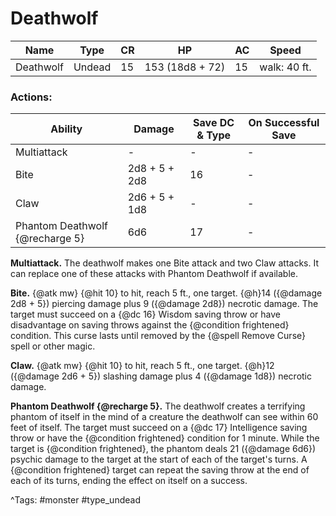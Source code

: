# Deathwolf

| Name | Type | CR | HP | AC | Speed |
|------|------|----|----|----|-------|
| Deathwolf | Undead | 15 | 153 (18d8 + 72) | 15 | walk: 40 ft. |

### Actions:

| Ability | Damage | Save DC & Type | On Successful Save |
|---------|--------|----------------|--------------------|
| Multiattack | - | - | - |
| Bite | 2d8 + 5 + 2d8 | 16 | - |
| Claw | 2d6 + 5 + 1d8 | - | - |
| Phantom Deathwolf {@recharge 5} | 6d6 | 17 | - |


**Multiattack.** The deathwolf makes one Bite attack and two Claw attacks. It can replace one of these attacks with Phantom Deathwolf if available.

**Bite.** {@atk mw} {@hit 10} to hit, reach 5 ft., one target. {@h}14 ({@damage 2d8 + 5}) piercing damage plus 9 ({@damage 2d8}) necrotic damage. The target must succeed on a {@dc 16} Wisdom saving throw or have disadvantage on saving throws against the {@condition frightened} condition. This curse lasts until removed by the {@spell Remove Curse} spell or other magic.

**Claw.** {@atk mw} {@hit 10} to hit, reach 5 ft., one target. {@h}12 ({@damage 2d6 + 5}) slashing damage plus 4 ({@damage 1d8}) necrotic damage.

**Phantom Deathwolf {@recharge 5}.** The deathwolf creates a terrifying phantom of itself in the mind of a creature the deathwolf can see within 60 feet of itself. The target must succeed on a {@dc 17} Intelligence saving throw or have the {@condition frightened} condition for 1 minute. While the target is {@condition frightened}, the phantom deals 21 ({@damage 6d6}) psychic damage to the target at the start of each of the target's turns. A {@condition frightened} target can repeat the saving throw at the end of each of its turns, ending the effect on itself on a success.

^Tags: #monster #type_undead